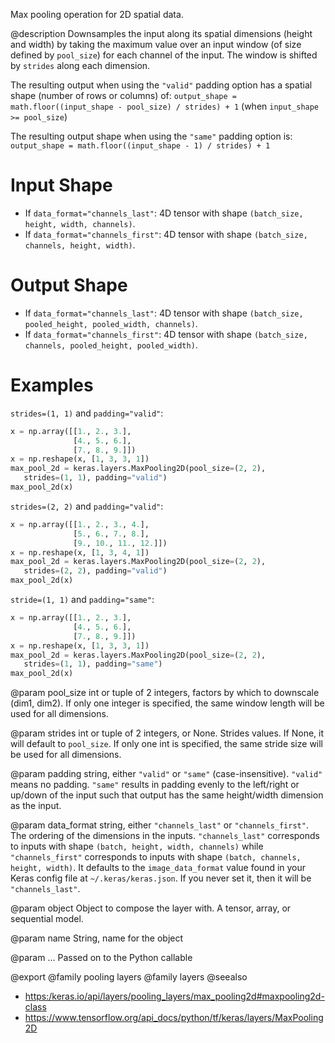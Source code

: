Max pooling operation for 2D spatial data.

@description
Downsamples the input along its spatial dimensions (height and width)
by taking the maximum value over an input window
(of size defined by `pool_size`) for each channel of the input.
The window is shifted by `strides` along each dimension.

The resulting output when using the `"valid"` padding option has a spatial
shape (number of rows or columns) of:
`output_shape = math.floor((input_shape - pool_size) / strides) + 1`
(when `input_shape >= pool_size`)

The resulting output shape when using the `"same"` padding option is:
`output_shape = math.floor((input_shape - 1) / strides) + 1`

# Input Shape
- If `data_format="channels_last"`:
    4D tensor with shape `(batch_size, height, width, channels)`.
- If `data_format="channels_first"`:
    4D tensor with shape `(batch_size, channels, height, width)`.

# Output Shape
- If `data_format="channels_last"`:
    4D tensor with shape
    `(batch_size, pooled_height, pooled_width, channels)`.
- If `data_format="channels_first"`:
    4D tensor with shape
    `(batch_size, channels, pooled_height, pooled_width)`.

# Examples
`strides=(1, 1)` and `padding="valid"`:

```python
x = np.array([[1., 2., 3.],
              [4., 5., 6.],
              [7., 8., 9.]])
x = np.reshape(x, [1, 3, 3, 1])
max_pool_2d = keras.layers.MaxPooling2D(pool_size=(2, 2),
   strides=(1, 1), padding="valid")
max_pool_2d(x)
```

`strides=(2, 2)` and `padding="valid"`:

```python
x = np.array([[1., 2., 3., 4.],
              [5., 6., 7., 8.],
              [9., 10., 11., 12.]])
x = np.reshape(x, [1, 3, 4, 1])
max_pool_2d = keras.layers.MaxPooling2D(pool_size=(2, 2),
   strides=(2, 2), padding="valid")
max_pool_2d(x)
```

`stride=(1, 1)` and `padding="same"`:

```python
x = np.array([[1., 2., 3.],
              [4., 5., 6.],
              [7., 8., 9.]])
x = np.reshape(x, [1, 3, 3, 1])
max_pool_2d = keras.layers.MaxPooling2D(pool_size=(2, 2),
   strides=(1, 1), padding="same")
max_pool_2d(x)
```

@param pool_size
int or tuple of 2 integers, factors by which to downscale
(dim1, dim2). If only one integer is specified, the same
window length will be used for all dimensions.

@param strides
int or tuple of 2 integers, or None. Strides values. If None,
it will default to `pool_size`. If only one int is specified, the
same stride size will be used for all dimensions.

@param padding
string, either `"valid"` or `"same"` (case-insensitive).
`"valid"` means no padding. `"same"` results in padding evenly to
the left/right or up/down of the input such that output has the same
height/width dimension as the input.

@param data_format
string, either `"channels_last"` or `"channels_first"`.
The ordering of the dimensions in the inputs. `"channels_last"`
corresponds to inputs with shape `(batch, height, width, channels)`
while `"channels_first"` corresponds to inputs with shape
`(batch, channels, height, width)`. It defaults to the
`image_data_format` value found in your Keras config file at
`~/.keras/keras.json`. If you never set it, then it will be
`"channels_last"`.

@param object
Object to compose the layer with. A tensor, array, or sequential model.

@param name
String, name for the object

@param ...
Passed on to the Python callable

@export
@family pooling layers
@family layers
@seealso
+ <https:/keras.io/api/layers/pooling_layers/max_pooling2d#maxpooling2d-class>
+ <https://www.tensorflow.org/api_docs/python/tf/keras/layers/MaxPooling2D>
